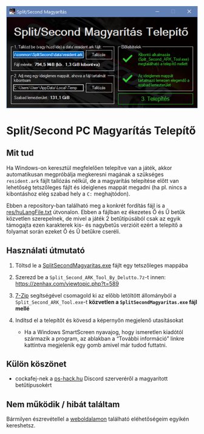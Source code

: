 ![Telepítő ablak](res/screenshot.png)
# Split/Second PC Magyarítás Telepítő

## Mit tud

Ha Windows-on keresztül megfelelően telepítve van a játék, akkor automatikusan megpróbálja megkeresni magának a szükséges `resident.ark` fájlt tallózás nélkül, de a magyarítás telepítése előtt van lehetőség tetszőleges fájlt és ideiglenes mappát megadni (ha pl. nincs a kibontáshoz elég szabad hely a `C:` meghajtódon).

Ebben a repository-ban található meg a konkrét fordítás fájl is a [res/huLangFile.txt](res/huLangFile.txt) útvonalon. Ebben a fájlban ez ékezetes Ő és Ű betűk közvetlen szerepelnek, de mivel a játék 2 betűtípúsából csak az egyik támogajta ezen karakterek kis- és nagybetűs verzióit ezért a telepítő a folyamat során ezeket Ô és Û betűkre cseréli.

## Használati útmutató

 1. Töltsd le a [SplitSecondMagyaritas.exe] fájlt egy tetszőleges mappába
 2. Szerezd be a `Split_Second_ARK_Tool_By_Delutto.7z`-t innen: https://zenhax.com/viewtopic.php?t=589
 3. [7-Zip] segítségével csomagold ki az előbb letöltött állományból a `Split_Second_ARK_Tool.exe`-t **közvetlen a `SplitSecondMagyaritas.exe` fájl mellé**
 4. Indítsd el a telepítőt és kövesd a képernyőn megjelenő utasításokat
 
    - Ha a Windows SmartScreen nyavajog, hogy ismeretlen kiadótól származik a program, az ablakban a “További információ” linkre kattintva megjelenik egy gomb amivel már tudod futtatni.

## Külön köszönet

 * cockafej-nek a [ps-hack.hu] Discord szerveréről a magyarított betűtípusokért

## Nem működik / hibát találtam

Bármilyen észrevétellel a [weboldalamon] található eléhetőségeim egyikén kereshetsz.

 [SplitSecondMagyaritas.exe]: https://bitbucket.org/DJDavid98/split-second-magyaritas/downloads/SplitSecondMagyaritas.exe
 [7-Zip]: https://www.7-zip.org/
 [weboldalamon]: https://djdavid98.art
 [ps-hack.hu]: http://ps-hack.hu

